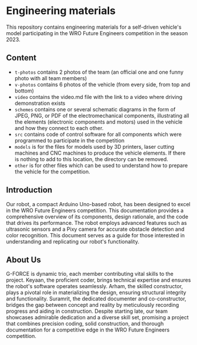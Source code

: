Engineering materials
====

This repository contains engineering materials for a self-driven vehicle's model participating in the WRO Future Engineers competition in the season 2023.

## Content

* `t-photos` contains 2 photos of the team (an official one and one funny photo with all team members)
* `v-photos` contains 6 photos of the vehicle (from every side, from top and bottom)
* `video` contains the video.md file with the link to a video where driving demonstration exists
* `schemes` contains one or several schematic diagrams in the form of JPEG, PNG, or PDF of the electromechanical components, illustrating all the elements (electronic components and motors) used in the vehicle and how they connect to each other.
* `src` contains code of control software for all components which were programmed to participate in the competition
* `models` is for the files for models used by 3D printers, laser cutting machines and CNC machines to produce the vehicle elements. If there is nothing to add to this location, the directory can be removed.
* `other` is for other files which can be used to understand how to prepare the vehicle for the competition.

## Introduction

Our robot, a compact Arduino Uno-based robot, has been designed to excel in the WRO Future Engineers competition. This documentation provides a comprehensive overview of its components, design rationale, and the code that drives its performance. The robot employs advanced features such as ultrasonic sensors and a Pixy camera for accurate obstacle detection and color recognition. This document serves as a guide for those interested in understanding and replicating our robot's functionality.

## About Us
G-FORCE is dynamic trio, each member contributing vital skills to the project. Keyaan, the proficient coder, brings technical expertise and ensures the robot's software operates seamlessly. Arham, the skilled constructor, plays a pivotal role in materializing the design, ensuring structural integrity and functionality. Suramrit, the dedicated documenter and co-constructor, bridges the gap between concept and reality by meticulously recording progress and aiding in construction. Despite starting late, our team showcases admirable dedication and a diverse skill set, promising a project that combines precision coding, solid construction, and thorough documentation for a competitive edge in the WRO Future Engineers competition.


